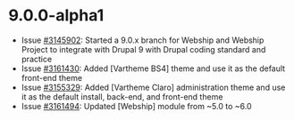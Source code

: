 # 9.0.0-alpha1

* Issue [#3145902](https://www.drupal.org/node/3145902):
        Started a 9.0.x branch for Webship and Webship Project to integrate
        with Drupal 9 with Drupal coding standard and practice
* Issue [#3161430](https://www.drupal.org/node/3161430):
        Added [Vartheme BS4] theme and use it as the default front-end theme
* Issue [#3155329](https://www.drupal.org/node/3155329):
        Added [Vartheme Claro] administration theme and use it as the default
        install, back-end, and front-end theme
* Issue [#3161494](https://www.drupal.org/node/3161494):
         Updated [Webship] module from ~5.0 to ~6.0